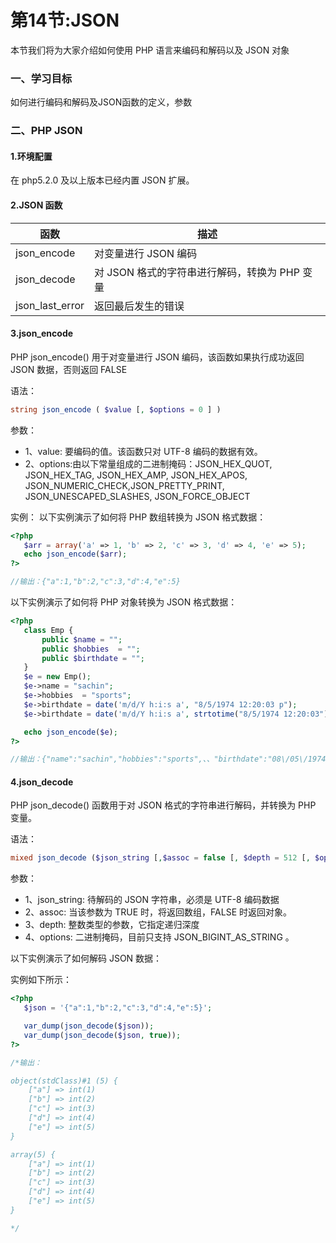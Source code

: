 # 第14节:JSON
本节我们将为大家介绍如何使用 PHP 语言来编码和解码以及 JSON 对象

### 一、学习目标
如何进行编码和解码及JSON函数的定义，参数

### 二、PHP JSON
#### 1.环境配置
在 php5.2.0 及以上版本已经内置 JSON 扩展。

#### 2.JSON 函数
|函数|描述|
|---|---|
|json_encode|对变量进行 JSON 编码|
|json_decode|对 JSON 格式的字符串进行解码，转换为 PHP 变量|
|json_last_error|返回最后发生的错误|

#### 3.json_encode
PHP json_encode() 用于对变量进行 JSON 编码，该函数如果执行成功返回 JSON 数据，否则返回 FALSE 

语法：
``` php
string json_encode ( $value [, $options = 0 ] )
```

参数：
* 1、value: 要编码的值。该函数只对 UTF-8 编码的数据有效。
* 2、options:由以下常量组成的二进制掩码：JSON_HEX_QUOT, JSON_HEX_TAG, JSON_HEX_AMP, JSON_HEX_APOS, JSON_NUMERIC_CHECK,JSON_PRETTY_PRINT, JSON_UNESCAPED_SLASHES, JSON_FORCE_OBJECT

实例：
以下实例演示了如何将 PHP 数组转换为 JSON 格式数据：

``` php
<?php
   $arr = array('a' => 1, 'b' => 2, 'c' => 3, 'd' => 4, 'e' => 5);
   echo json_encode($arr);
?>

//输出：{"a":1,"b":2,"c":3,"d":4,"e":5}
```

以下实例演示了如何将 PHP 对象转换为 JSON 格式数据：

``` php
<?php
   class Emp {
       public $name = "";
       public $hobbies  = "";
       public $birthdate = "";
   }
   $e = new Emp();
   $e->name = "sachin";
   $e->hobbies  = "sports";
   $e->birthdate = date('m/d/Y h:i:s a', "8/5/1974 12:20:03 p");
   $e->birthdate = date('m/d/Y h:i:s a', strtotime("8/5/1974 12:20:03"));

   echo json_encode($e);
?>

//输出：{"name":"sachin","hobbies":"sports",、、"birthdate":"08\/05\/1974 04:20:03 pm"}
```

#### 4.json_decode
PHP json_decode() 函数用于对 JSON 格式的字符串进行解码，并转换为 PHP 变量。

语法：

``` php
mixed json_decode ($json_string [,$assoc = false [, $depth = 512 [, $options = 0 ]]])
```

参数：
* 1、json_string: 待解码的 JSON 字符串，必须是 UTF-8 编码数据
* 2、assoc: 当该参数为 TRUE 时，将返回数组，FALSE 时返回对象。
* 3、depth: 整数类型的参数，它指定递归深度
* 4、options: 二进制掩码，目前只支持 JSON_BIGINT_AS_STRING 。

以下实例演示了如何解码 JSON 数据：

实例如下所示：

``` php
<?php
   $json = '{"a":1,"b":2,"c":3,"d":4,"e":5}';

   var_dump(json_decode($json));
   var_dump(json_decode($json, true));
?>

/*输出：

object(stdClass)#1 (5) {
    ["a"] => int(1)
    ["b"] => int(2)
    ["c"] => int(3)
    ["d"] => int(4)
    ["e"] => int(5)
}

array(5) {
    ["a"] => int(1)
    ["b"] => int(2)
    ["c"] => int(3)
    ["d"] => int(4)
    ["e"] => int(5)
}

*/
```